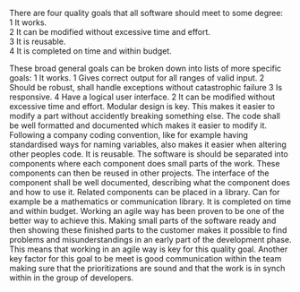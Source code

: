 There are four quality goals that all software should meet to some degree:  
1 It works.  
2 It can be modified without excessive time and effort.  
3 It is reusable.  
4 It is completed on time and within budget.  

These broad general goals can be broken down into lists of more specific goals:
1 It works.
  1 Gives correct output for all ranges of valid input.
  2 Should be robust, shall handle exceptions without catastrophic failure
  3 Is responsive.
  4 Have a logical user interface.
2 It can be modified without excessive time and effort.
Modular design is key. This makes it easier to modify a part without accidently breaking something else.
The code shall be well formatted and documented which makes it easier to modify it. Following a company coding convention, like for example having standardised ways for naming variables, also makes it easier when altering other peoples code.
It is reusable.
The software is should be separated into components where each component does small parts of the work. These components can then be reused in other projects.
The interface of the component shall be well documented, describing what the component does and how to use it.
Related components can be placed in a library. Can for example be a mathematics or communication library.
It is completed on time and within budget.
Working an agile way has been proven to be one of the better way to achieve this. Making small parts of the software ready and then showing these finished parts to the customer makes it possible to find problems and misunderstandings in an early part of the development phase. This means that working in an agile way is key for this quality goal.
Another key factor for this goal to be meet is good communication within the team making sure that the prioritizations are sound and that the work is in synch within in the group of developers.
